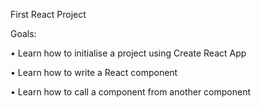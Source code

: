 First React Project

Goals:

• Learn how to initialise a project using Create React App

• Learn how to write a React component

• Learn how to call a component from another component

